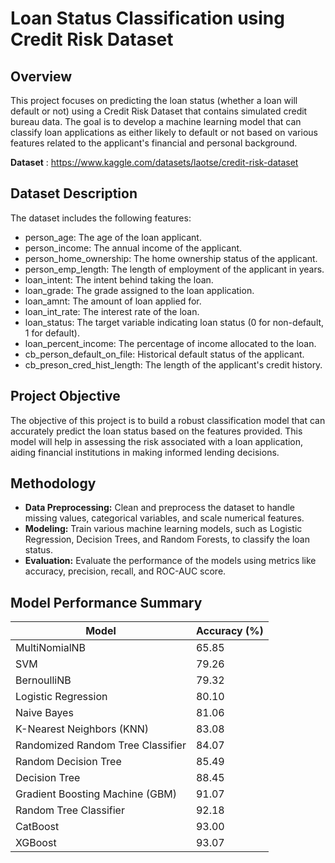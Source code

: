 # Loan Status Classification using Credit Risk Dataset

## Overview
This project focuses on predicting the loan status (whether a loan will default or not) using a Credit Risk Dataset that contains simulated credit bureau data. The goal is to develop a machine learning model that can classify loan applications as either likely to default or not based on various features related to the applicant's financial and personal background.

**Dataset** : https://www.kaggle.com/datasets/laotse/credit-risk-dataset 

## Dataset Description
The dataset includes the following features:

- person_age: The age of the loan applicant.
- person_income: The annual income of the applicant.
- person_home_ownership: The home ownership status of the applicant.
- person_emp_length: The length of employment of the applicant in years.
- loan_intent: The intent behind taking the loan.
- loan_grade: The grade assigned to the loan application.
- loan_amnt: The amount of loan applied for.
- loan_int_rate: The interest rate of the loan.
- loan_status: The target variable indicating loan status (0 for non-default, 1 for default).
- loan_percent_income: The percentage of income allocated to the loan.
- cb_person_default_on_file: Historical default status of the applicant.
- cb_preson_cred_hist_length: The length of the applicant's credit history.

## Project Objective
The objective of this project is to build a robust classification model that can accurately predict the loan status based on the features provided. This model will help in assessing the risk associated with a loan application, aiding financial institutions in making informed lending decisions.

## Methodology
- **Data Preprocessing:** Clean and preprocess the dataset to handle missing values, categorical variables, and scale numerical features.
- **Modeling:** Train various machine learning models, such as Logistic Regression, Decision Trees, and Random Forests, to classify the loan status.
- **Evaluation:** Evaluate the performance of the models using metrics like accuracy, precision, recall, and ROC-AUC score.

## Model Performance Summary
| **Model**                              | **Accuracy (%)** |
|------------------------------------|--------------|
| MultiNomialNB                      | 65.85        |
| SVM                                | 79.26        |
| BernoulliNB                        | 79.32        |
| Logistic Regression                | 80.10        |
| Naive Bayes                        | 81.06        |
| K-Nearest Neighbors (KNN)          | 83.08        |
| Randomized Random Tree Classifier  | 84.07        |
| Random Decision Tree               | 85.49        |
| Decision Tree                      | 88.45        |
| Gradient Boosting Machine (GBM)    | 91.07        |
| Random Tree Classifier             | 92.18        |
| CatBoost                           | 93.00        |
| XGBoost                            | 93.07        |
